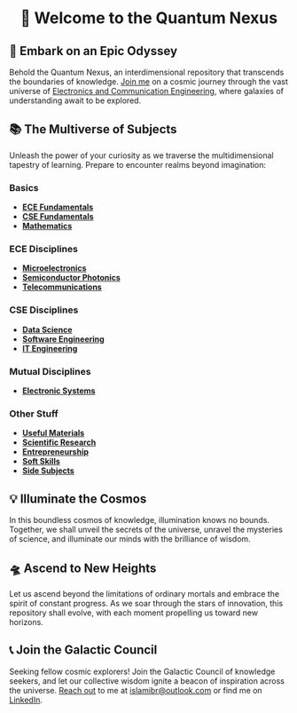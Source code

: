 <h1 align="center">🌌 Welcome to the Quantum Nexus</h1>


## 🚀 Embark on an Epic Odyssey

Behold the Quantum Nexus, an interdimensional repository that transcends the boundaries of knowledge. [Join me](https://linktr.ee/bitwizofficial) on a cosmic journey through the vast universe of [Electronics and Communication Engineering](https://medium.com/@islamibr/list/ece-career-path-8aa7501cb869), where galaxies of understanding await to be explored.

## 📚 The Multiverse of Subjects
Unleash the power of your curiosity as we traverse the multidimensional tapestry of learning. Prepare to encounter realms beyond imagination:
### Basics
- [**ECE Fundamentals**](https://github.com/islamibr/College/blob/main/Materials/ECE.md)
- [**CSE Fundamentals**](https://github.com/islamibr/College/blob/main/Materials/CSE.md)
- [**Mathematics**](https://github.com/islamibr/College/blob/main/Materials/Math.md)

### ECE Disciplines
- [**Microelectronics**]()
- [**Semiconductor Photonics**]()
- [**Telecommunications**]()

### CSE Disciplines
- [**Data Science**]()
- [**Software Engineering**]()
- [**IT Engineering**]()

### Mutual Disciplines
- [**Electronic Systems**]()

### Other Stuff
- [**Useful Materials**]()
- [**Scientific Research**]()
- [**Entrepreneurship**]()
- [**Soft Skills**]()
- [**Side Subjects**](https://github.com/islamibr/College/blob/main/Materials/Other.md)

## 💡 Illuminate the Cosmos

In this boundless cosmos of knowledge, illumination knows no bounds. Together, we shall unveil the secrets of the universe, unravel the mysteries of science, and illuminate our minds with the brilliance of wisdom.


## 🛸 Ascend to New Heights
Let us ascend beyond the limitations of ordinary mortals and embrace the spirit of constant progress. As we soar through the stars of innovation, this repository shall evolve, with each moment propelling us toward new horizons.

## 📞 Join the Galactic Council

Seeking fellow cosmic explorers! Join the Galactic Council of knowledge seekers, and let our collective wisdom ignite a beacon of inspiration across the universe. [Reach out](https://linktr.ee/islamibr) to me at [islamibr@outlook.com](mailto:islamibr@outlook.com) or find me on [LinkedIn](https://www.linkedin.com/in/islamibr).
 
